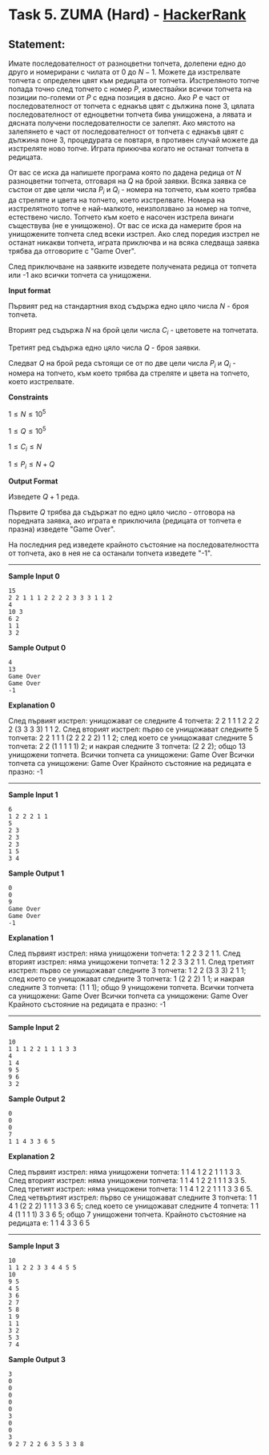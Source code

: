 # Task 5. ZUMA (Hard) - [HackerRank](https://www.hackerrank.com/contests/sda-hw-4-2022/challenges/zuma-1)

## Statement:

Имате последователност от разноцветни топчета, долепени едно до друго и номерирани с чилата от $0$ до $N-1$. Можете да изстрелвате топчета с определен цвят към редицата от топчета. Изстреляното топче попада точно след топчето с номер $P$, измествайки всички топчета на позиции по-големи от $P$ с една позиция в дясно. Aко $P$ e част от последователност от топчета с еднакъв цвят с дължина поне $3$, цялата последователност от едноцветни топчета бива унищожена, а лявата и дясната получени последователности се залепят. Ако мястото на залепянето е част от последователност от топчета с еднакъв цвят с дължина поне $3$, процедурата се повтаря, в противен случай можете да изстреляте ново топче. Играта прикючва когато не останат топчета в редицата.

От вас се иска да напишете програма която по дадена редица от $N$ разноцветни топчета, отговаря на $Q$ на брой заявки. Всяка заявка се състои от две цели числа $P_i$ и $Q_i$ - номера на топчето, към което трябва да стреляте и цвета на топчето, което изстрелвате. Номера на изстрелятното топче е най-малкото, неизползвано за номер на топче, естествено число. Топчето към което е насочен изстрела винаги съществува (не е унищожено). От вас се иска да намерите броя на унищожените топчета след всеки изстрел. Ако след поредия изстрел не останат никакви топчета, играта приключва и на всяка следваща заявка трябва да отговорите с "Game Over".

След приключване на заявките изведете получената редица от топчета или -1 ако всички топчета са унищожени.

**Input format**

Първият ред на стандартния вход съдържа едно цяло числа $N$ - броя топчета.

Вторият ред съдържа $N$ на брой цели числа $C_i$ - цветовете на топчетата.

Третият ред съдържа едно цяло числа $Q$ - броя заявки.

Следват $Q$ на брой реда сътоящи се от по две цели числа $P_i$ и $Q_i$ - номера на топчето, към което трябва да стреляте и цвета на топчето, което изстрелвате.

**Constraints**

$1 \le N \le 10^5$

$1 \le Q \le 10^5$

$1 \le C_i \le N$

$1 \le P_i \le N+Q$

**Output Format**

Изведете $Q+1$ реда.

Първите $Q$ трябва да съдържат по едно цяло число - отговора на поредната заявка, ако играта е приключила (редицата от топчета е празна) изведете "Game Over".

На последния ред изведете крайното състояние на последователността от топчета, ако в нея не са останали топчета изведете "-1".

---

**Sample Input 0**

```
15
2 2 1 1 1 2 2 2 2 3 3 3 1 1 2
4
10 3
6 2
1 1
3 2
```

**Sample Output 0**

```
4
13
Game Over
Game Over
-1
```

**Explanation 0**

След първият изстрел:
унищожават се следните 4 топчета: 2 2 1 1 1 2 2 2 2 (3 3 3 3) 1 1 2.
След вторият изстрел:
първо се унищожават следните 5 топчета: 2 2 1 1 1 (2 2 2 2 2) 1 1 2;
след което се унищожават следните 5 топчета: 2 2 (1 1 1 1 1) 2;
и накрая следните 3 топчета: (2 2 2);
общо 13 унищожени топчета.
Всички топчета са унищожени:
Game Over
Всички топчета са унищожени:
Game Over
Крайното състояние на редицата е празно:
-1

---

**Sample Input 1**

```
6
1 2 2 2 1 1
5
2 3
2 3
2 3
1 5
3 4
```

**Sample Output 1**

```
0
0
9
Game Over
Game Over
-1
```

**Explanation 1**

След първият изстрел:
няма унищожени топчета: 1 2 2 3 2 1 1.
След вторият изстрел:
няма унищожени топчета: 1 2 2 3 3 2 1 1.
След третият изстрел:
първо се унищожават следните 3 топчета: 1 2 2 (3 3 3) 2 1 1;
след което се унищожават следните 3 топчета: 1 (2 2 2) 1 1;
и накрая следните 3 топчета: (1 1 1);
общо 9 унищожени топчета.
Всички топчета са унищожени:
Game Over
Всички топчета са унищожени:
Game Over
Крайното състояние на редицата е празно:
-1

---

**Sample Input 2**

```
10
1 1 1 2 2 1 1 1 3 3
4
1 4
9 5
9 6
3 2
```

**Sample Output 2**

```
0
0
0
7
1 1 4 3 3 6 5
```

**Explanation 2**

След първият изстрел:
няма унищожени топчета: 1 1 4 1 2 2 1 1 1 3 3.
След вторият изстрел:
няма унищожени топчета: 1 1 4 1 2 2 1 1 1 3 3 5.
След третият изстрел:
няма унищожени топчета: 1 1 4 1 2 2 1 1 1 3 3 6 5.
След четвъртият изстрел:
първо се унищожават следните 3 топчета: 1 1 4 1 (2 2 2) 1 1 1 3 3 6 5;
след което се унищожават следните 4 топчета: 1 1 4 (1 1 1 1) 3 3 6 5;
общо 7 унищожени топчета.
Крайното състояние на редицата е:
1 1 4 3 3 6 5

---

**Sample Input 3**

```
10
1 1 2 2 3 3 4 4 5 5 
10
9 5
4 5
3 6
2 7
5 8
1 9
1 1
3 2
5 3
7 4
```

**Sample Output 3**

```
3
0
0
0
0
0
3
0
0
3
9 2 7 2 2 6 3 5 3 3 8
```

